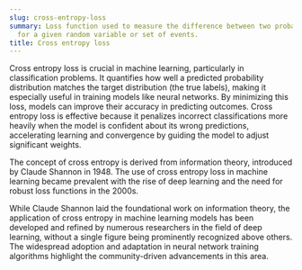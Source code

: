 ```yaml
---
slug: cross-entropy-loss
summary: Loss function used to measure the difference between two probability distributions
  for a given random variable or set of events.
title: Cross entropy loss
---
```


Cross entropy loss is crucial in machine learning, particularly in classification problems. It quantifies how well a predicted probability distribution matches the target distribution (the true labels), making it especially useful in training models like neural networks. By minimizing this loss, models can improve their accuracy in predicting outcomes. Cross entropy loss is effective because it penalizes incorrect classifications more heavily when the model is confident about its wrong predictions, accelerating learning and convergence by guiding the model to adjust significant weights.

The concept of cross entropy is derived from information theory, introduced by Claude Shannon in 1948. The use of cross entropy loss in machine learning became prevalent with the rise of deep learning and the need for robust loss functions in the 2000s.

While Claude Shannon laid the foundational work on information theory, the application of cross entropy in machine learning models has been developed and refined by numerous researchers in the field of deep learning, without a single figure being prominently recognized above others. The widespread adoption and adaptation in neural network training algorithms highlight the community-driven advancements in this area.